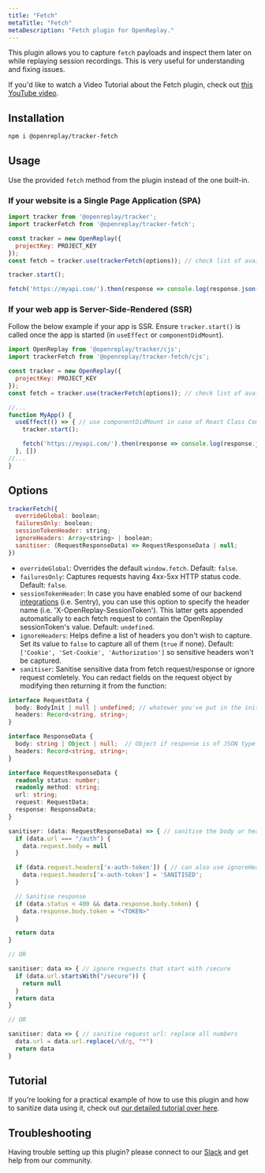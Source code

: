 ```yaml
---
title: "Fetch"
metaTitle: "Fetch"
metaDescription: "Fetch plugin for OpenReplay."
---
```


This plugin allows you to capture `fetch` payloads and inspect them later on while replaying session recordings. This is very useful for understanding and fixing issues.

If you'd like to watch a Video Tutorial about the Fetch plugin, check out [this YouTube video](https://www.youtube.com/watch?v=YFCKstPZzZg).

## Installation

```bash
npm i @openreplay/tracker-fetch
```

## Usage

Use the provided `fetch` method from the plugin instead of the one built-in.

### If your website is a Single Page Application (SPA)

```js
import tracker from '@openreplay/tracker';
import trackerFetch from '@openreplay/tracker-fetch';

const tracker = new OpenReplay({
  projectKey: PROJECT_KEY
});
const fetch = tracker.use(trackerFetch(options)); // check list of available options below

tracker.start();

fetch('https://myapi.com/').then(response => console.log(response.json()));
```

### If your web app is Server-Side-Rendered (SSR)

Follow the below example if your app is SSR. Ensure `tracker.start()` is called once the app is started (in `useEffect` or `componentDidMount`).

```js
import OpenReplay from '@openreplay/tracker/cjs';
import trackerFetch from '@openreplay/tracker-fetch/cjs';

const tracker = new OpenReplay({
  projectKey: PROJECT_KEY
});
const fetch = tracker.use(trackerFetch(options)); // check list of available options below

//...
function MyApp() {
  useEffect(() => { // use componentDidMount in case of React Class Component
    tracker.start();

    fetch('https://myapi.com/').then(response => console.log(response.json()));
  }, [])
//...
}

```

## Options

```js
trackerFetch({
  overrideGlobal: boolean;
  failuresOnly: boolean;
  sessionTokenHeader: string;
  ignoreHeaders: Array<string> | boolean;
  sanitiser: (RequestResponseData) => RequestResponseData | null;
})
```

- `overrideGlobal`: Overrides the default `window.fetch`. Default: `false`.
- `failuresOnly`: Captures requests having 4xx-5xx HTTP status code. Default: `false`.
- `sessionTokenHeader`: In case you have enabled some of our backend [integrations](/integrations) (i.e. Sentry), you can use this option to specify the header name (i.e. 'X-OpenReplay-SessionToken'). This latter gets appended automatically to each fetch request to contain the OpenReplay sessionToken's value. Default: `undefined`.
- `ignoreHeaders`: Helps define a list of headers you don't wish to capture. Set its value to `false` to capture all of them (`true` if none). Default: `['Cookie', 'Set-Cookie', 'Authorization']` so sensitive headers won't be captured.
- `sanitiser`: Sanitise sensitive data from fetch request/response or ignore request comletely. You can redact fields on the request object by modifying then returning it from the function:

```typescript
interface RequestData {
  body: BodyInit | null | undefined; // whatewer you've put in the init.body in fetch(url, init)
  headers: Record<string, string>;
}

interface ResponseData {
  body: string | Object | null;  // Object if response is of JSON type
  headers: Record<string, string>;
}

interface RequestResponseData {
  readonly status: number;
  readonly method: string;
  url: string;
  request: RequestData;
  response: ResponseData;
}

sanitiser: (data: RequestResponseData) => { // sanitise the body or headers
  if (data.url === "/auth") {
    data.request.body = null
  }

  if (data.request.headers['x-auth-token']) { // can also use ignoreHeaders option instead
    data.request.headers['x-auth-token'] = 'SANITISED';
  }

  // Sanitise response
  if (data.status < 400 && data.response.body.token) {
    data.response.body.token = "<TOKEN>"  
  }

  return data
}

// OR

sanitiser: data => { // ignore requests that start with /secure
  if (data.url.startsWith("/secure")) {
    return null
  }
  return data
}

// OR

sanitiser: data => { // sanitise request url: replace all numbers
  data.url = data.url.replace(/\d/g, "*")
  return data
}
```

## Tutorial
If you're looking for a practical example of how to use this plugin and how to sanitize data using it, check out [our detailed tutorial over here](/tutorials/fetch).

## Troubleshooting

Having trouble setting up this plugin? please connect to our [Slack](https://slack.openreplay.com) and get help from our community.